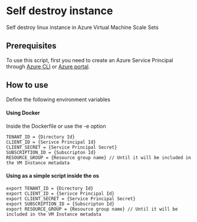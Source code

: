 # Self destroy instance 
Self destroy linux instance in Azure Virtual Machine Scale Sets

## Prerequisites

To use this script, first you need to create an Azure Service Principal through [Azure CLI](https://docs.microsoft.com/en-us/cli/azure/create-an-azure-service-principal-azure-cli?toc=%2fazure%2fazure-resource-manager%2ftoc.json) or [Azure portal](https://docs.microsoft.com/en-us/azure/azure-resource-manager/resource-group-create-service-principal-portal).

## How to use

Define the following environment variables

#### Using Docker

Inside the Dockerfile or use the -e option
```
TENANT_ID = {Directory Id}
CLIENT_ID = {Serivce Principal Id}
CLIENT_SECRET = {Service Principal Secret}
SUBSCRIPTION_ID = {Subscripton Id}
RESOURCE_GROUP = {Resource group name} // Until it will be included in the VM Instance metadata
```
#### Using as a simple script inside the os
```
export TENANT_ID = {Directory Id}
export CLIENT_ID = {Serivce Principal Id}
export CLIENT_SECRET = {Service Principal Secret}
export SUBSCRIPTION_ID = {Subscripton Id}
export RESOURCE_GROUP = {Resource group name} // Until it will be included in the VM Instance metadata
```
